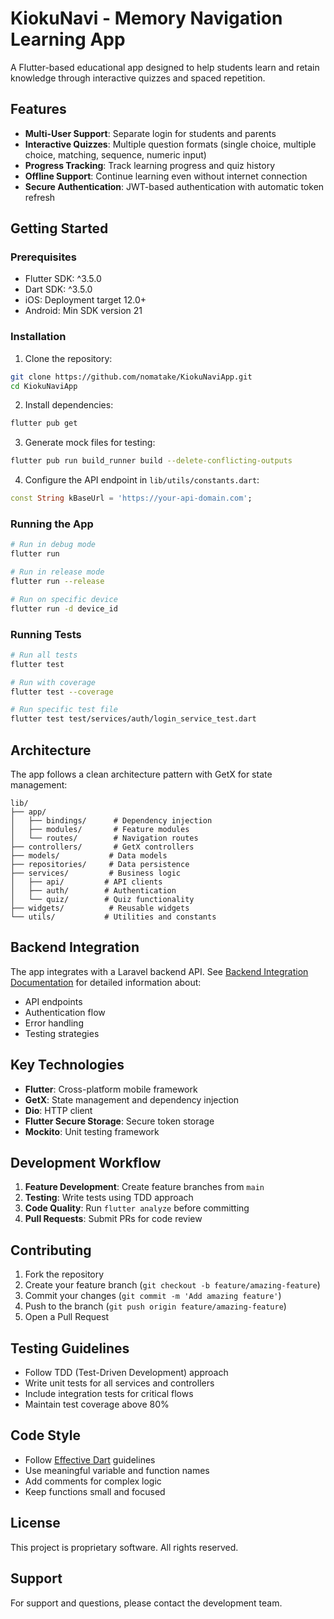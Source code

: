 # KiokuNavi - Memory Navigation Learning App

A Flutter-based educational app designed to help students learn and retain knowledge through interactive quizzes and spaced repetition.

## Features

- **Multi-User Support**: Separate login for students and parents
- **Interactive Quizzes**: Multiple question formats (single choice, multiple choice, matching, sequence, numeric input)
- **Progress Tracking**: Track learning progress and quiz history
- **Offline Support**: Continue learning even without internet connection
- **Secure Authentication**: JWT-based authentication with automatic token refresh

## Getting Started

### Prerequisites

- Flutter SDK: ^3.5.0
- Dart SDK: ^3.5.0
- iOS: Deployment target 12.0+
- Android: Min SDK version 21

### Installation

1. Clone the repository:
```bash
git clone https://github.com/nomatake/KiokuNaviApp.git
cd KiokuNaviApp
```

2. Install dependencies:
```bash
flutter pub get
```

3. Generate mock files for testing:
```bash
flutter pub run build_runner build --delete-conflicting-outputs
```

4. Configure the API endpoint in `lib/utils/constants.dart`:
```dart
const String kBaseUrl = 'https://your-api-domain.com';
```

### Running the App

```bash
# Run in debug mode
flutter run

# Run in release mode
flutter run --release

# Run on specific device
flutter run -d device_id
```

### Running Tests

```bash
# Run all tests
flutter test

# Run with coverage
flutter test --coverage

# Run specific test file
flutter test test/services/auth/login_service_test.dart
```

## Architecture

The app follows a clean architecture pattern with GetX for state management:

```
lib/
├── app/
│   ├── bindings/      # Dependency injection
│   ├── modules/       # Feature modules
│   └── routes/        # Navigation routes
├── controllers/       # GetX controllers
├── models/           # Data models
├── repositories/     # Data persistence
├── services/         # Business logic
│   ├── api/         # API clients
│   ├── auth/        # Authentication
│   └── quiz/        # Quiz functionality
├── widgets/          # Reusable widgets
└── utils/           # Utilities and constants
```

## Backend Integration

The app integrates with a Laravel backend API. See [Backend Integration Documentation](docs/BACKEND_INTEGRATION.md) for detailed information about:

- API endpoints
- Authentication flow
- Error handling
- Testing strategies

## Key Technologies

- **Flutter**: Cross-platform mobile framework
- **GetX**: State management and dependency injection
- **Dio**: HTTP client
- **Flutter Secure Storage**: Secure token storage
- **Mockito**: Unit testing framework

## Development Workflow

1. **Feature Development**: Create feature branches from `main`
2. **Testing**: Write tests using TDD approach
3. **Code Quality**: Run `flutter analyze` before committing
4. **Pull Requests**: Submit PRs for code review

## Contributing

1. Fork the repository
2. Create your feature branch (`git checkout -b feature/amazing-feature`)
3. Commit your changes (`git commit -m 'Add amazing feature'`)
4. Push to the branch (`git push origin feature/amazing-feature`)
5. Open a Pull Request

## Testing Guidelines

- Follow TDD (Test-Driven Development) approach
- Write unit tests for all services and controllers
- Include integration tests for critical flows
- Maintain test coverage above 80%

## Code Style

- Follow [Effective Dart](https://dart.dev/guides/language/effective-dart) guidelines
- Use meaningful variable and function names
- Add comments for complex logic
- Keep functions small and focused

## License

This project is proprietary software. All rights reserved.

## Support

For support and questions, please contact the development team.